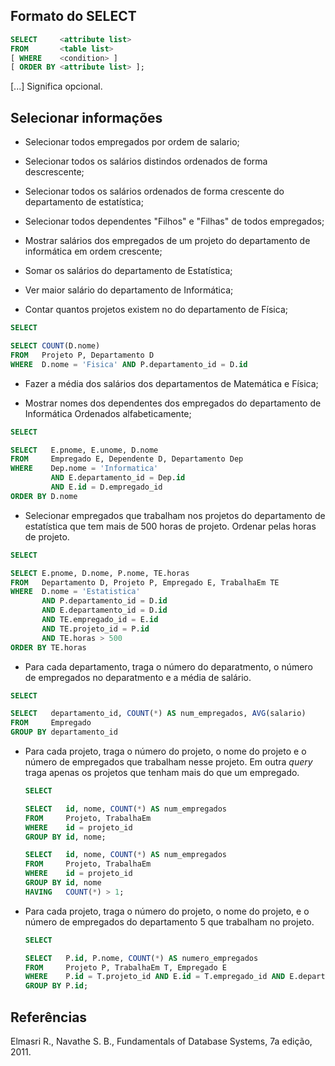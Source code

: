 ## Formato do SELECT

```SQL tab=
SELECT     <attribute list>
FROM       <table list>
[ WHERE    <condition> ]
[ ORDER BY <attribute list> ];
```

[...] Significa opcional.

## Selecionar informações

* Selecionar todos empregados por ordem de salario;

* Selecionar todos os salários distindos ordenados de forma descrescente;

* Selecionar todos os salários ordenados de forma crescente do departamento de
  estatística;

* Selecionar todos dependentes "Filhos" e "Filhas" de todos empregados;

* Mostrar salários dos empregados de um projeto do departamento de informática
  em ordem crescente;

* Somar os salários do departamento de Estatística;

* Ver maior salário do departamento de Informática;

* Contar quantos projetos existem no do departamento de Física;

```SQL tab=
SELECT
```

```SQL tab=
SELECT COUNT(D.nome)
FROM   Projeto P, Departamento D
WHERE  D.nome = 'Fisica' AND P.departamento_id = D.id
```

* Fazer a média dos salários dos departamentos de Matemática e Física;

* Mostrar nomes dos dependentes dos empregados do departamento de Informática
  Ordenados alfabeticamente;

```SQL tab=
SELECT
```

```SQL tab=
SELECT   E.pnome, E.unome, D.nome
FROM     Empregado E, Dependente D, Departamento Dep
WHERE    Dep.nome = 'Informatica'
         AND E.departamento_id = Dep.id
	     AND E.id = D.empregado_id
ORDER BY D.nome
```

* Selecionar empregados que trabalham nos projetos do departamento de  
  estatística que tem mais de 500 horas de projeto. Ordenar pelas horas de projeto.

```SQL tab=
SELECT
```

```SQL tab=
SELECT E.pnome, D.nome, P.nome, TE.horas
FROM   Departamento D, Projeto P, Empregado E, TrabalhaEm TE
WHERE  D.nome = 'Estatistica'
       AND P.departamento_id = D.id
       AND E.departamento_id = D.id
       AND TE.empregado_id = E.id
       AND TE.projeto_id = P.id
       AND TE.horas > 500
ORDER BY TE.horas
```

* Para cada departamento, traga o número do deparatmento, o número de empregados
  no deparatmento e a média de salário.

```SQL tab=
SELECT
```

```SQL tab=
SELECT   departamento_id, COUNT(*) AS num_empregados, AVG(salario)
FROM     Empregado
GROUP BY departamento_id
```

* Para cada projeto, traga o número do projeto, o nome do projeto e o número de
  empregados que trabalham nesse projeto. Em outra *query* traga apenas os projetos que tenham mais do que um empregado.

  ```SQL tab=
  SELECT
  ```

  ```SQL tab=
  SELECT   id, nome, COUNT(*) AS num_empregados
  FROM     Projeto, TrabalhaEm
  WHERE    id = projeto_id
  GROUP BY id, nome;
  ```

  ```SQL tab=
  SELECT   id, nome, COUNT(*) AS num_empregados
  FROM     Projeto, TrabalhaEm
  WHERE    id = projeto_id
  GROUP BY id, nome
  HAVING   COUNT(*) > 1;
  ```

* Para cada projeto, traga o número do projeto, o nome do projeto, e o número
  de empregados do departamento 5 que trabalham no projeto.

  ```SQL tab=
  SELECT
  ```

  ```SQL tab=
  SELECT   P.id, P.nome, COUNT(*) AS numero_empregados
  FROM     Projeto P, TrabalhaEm T, Empregado E
  WHERE    P.id = T.projeto_id AND E.id = T.empregado_id AND E.departamento_id = 4
  GROUP BY P.id;
  ```

## Referências

Elmasri R., Navathe S. B., Fundamentals of Database Systems, 7a edição, 2011.
